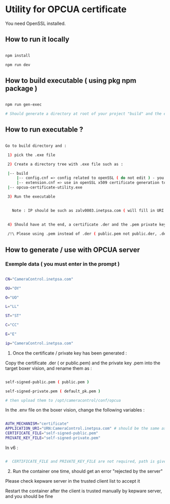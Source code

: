 # Utility for OPCUA certificate

You need OpenSSL installed.


## How to run it locally 

```` bash 

npm install

npm run dev

````



## How to build executable ( using pkg npm package )

```` bash 

npm run gen-exec

# Should generate a directory at root of your project "build" and the executable is inside

````


## How to run executable ?

```` bash

Go to build directory and : 

 1) pick the .exe file 

 2) Create a directory tree with .exe file such as :

 |-- build
     |-- config.cnf => config related to openSSL ( do not edit ) - you can find it in ./src
     |-- extension.cnf => use in openSSL x509 certificate generation to add data such as SubjectAltName required by OPCUA - you can find it in ./src
 |-- opcua-certificate-utility.exe

 3) Run the executable

   
   Note : IP should be such as zalv0003.inetpsa.com ( will fill in URI as URI:URN:zalv0003.inetpsa.com )
         

 4) Should have at the end, a certificate .der and the .pem private key generated. 
 
 /!\ Please using .pem instead of .der ( public.pem not public.der, .der is not supported by OPCUA nodejs SDK ) /!\

````

## How to generate / use with OPCUA server

### Exemple data ( you must enter in the prompt )


```` bash

CN="CameraControl.inetpsa.com" 

OU="OY"

O="UO" 

L="LL"

ST="ST" 

C="CC" 

E="E"

ip="CameraControl.inetpsa.com" 

```` 


1) Once the certificate / private key has been generated :

Copy the certificate .der ( or public.pem) and the private key .pem into the target boxer vision, and rename them as : 

```` bash

self-signed-public.pem ( public.pem )

self-signed-private.pem ( default_pk.pem )

# then upload them to /opt/cameracontrol/conf/opcua

````



In the .env file on the boxer vision, change the following variables : 

```` bash 

AUTH_MECHANISM="certificate" 
APPLICATION_URI="URN:CameraControl.inetpsa.com" # should be the same as the one in the certificate, if you use CameraControl.inetpsa.com as ip for exec
CERTIFICATE_FILE="self-signed-public.pem"
PRIVATE_KEY_FILE="self-signed-private.pem"

````

In v6 : 

```` bash 

#  CERTIFICATE_FILE and PRIVATE_KEY_FILE are not required, path is given with system.json configuration

````

2) Run the container one time, should get an error "rejected by the server"

Please check kepware server in the trusted client list to accept it 


Restart the container after the client is trusted manually by kepware server, and you should be fine







